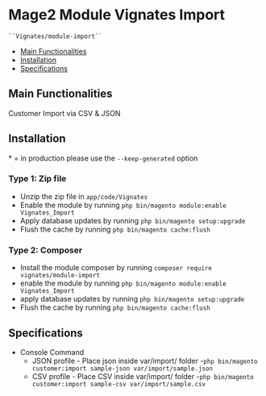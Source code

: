 # Mage2 Module Vignates Import

    ``Vignates/module-import``

 - [Main Functionalities](#markdown-header-main-functionalities)
 - [Installation](#markdown-header-installation)
 - [Specifications](#markdown-header-specifications)


## Main Functionalities
Customer Import via CSV & JSON

## Installation
\* = in production please use the `--keep-generated` option

### Type 1: Zip file

 - Unzip the zip file in `app/code/Vignates`
 - Enable the module by running `php bin/magento module:enable Vignates_Import`
 - Apply database updates by running `php bin/magento setup:upgrade`
 - Flush the cache by running `php bin/magento cache:flush`

### Type 2: Composer

 - Install the module composer by running `composer require vignates/module-import`
 - enable the module by running `php bin/magento module:enable Vignates_Import`
 - apply database updates by running `php bin/magento setup:upgrade`
 - Flush the cache by running `php bin/magento cache:flush`


## Specifications

 - Console Command
	- JSON profile - Place json inside var/import/ folder 
	-`php bin/magento customer:import sample-json var/import/sample.json`
    - CSV profile - Place CSV inside var/import/ folder
    -`php bin/magento customer:import sample-csv var/import/sample.csv`




